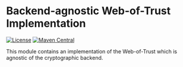 <!--
SPDX-FileCopyrightText: 2023 Paul Schaub <info@pgpainless.org>, 2022-2023, pep foundation

SPDX-License-Identifier: LGPL-2.0-only
-->

# Backend-agnostic Web-of-Trust Implementation

[![License](https://img.shields.io/badge/License-BSD%203--Clause-blue.svg)](https://opensource.org/licenses/BSD-3-Clause)
[![Maven Central](https://badgen.net/maven/v/maven-central/org.pgpainless/wot-dijkstra)](https://search.maven.org/artifact/org.pgpainless/wot-dijkstra)

This module contains an implementation of the Web-of-Trust which is agnostic of the cryptographic backend.